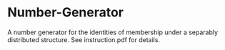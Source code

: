 # Number-Generator
A number generator for the identities of membership under a separably distributed structure. See instruction.pdf for details.
